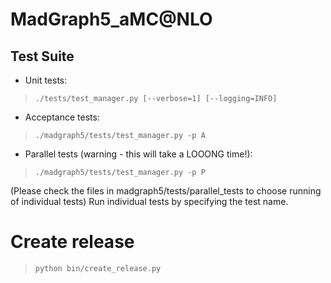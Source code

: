 # MadGraph5_aMC@NLO
## Test Suite
- Unit tests:
> `./tests/test_manager.py [--verbose=1] [--logging=INFO]`
- Acceptance tests:
> `./madgraph5/tests/test_manager.py -p A`
- Parallel tests (warning - this will take a LOOONG time!):
> `./madgraph5/tests/test_manager.py -p P`

(Please check the files in madgraph5/tests/parallel_tests to choose running of individual tests)
Run individual tests by specifying the test name.

# Create release
> `python bin/create_release.py`
